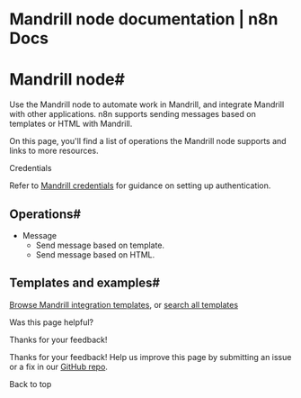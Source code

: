 # Mandrill node documentation | n8n Docs

[ ](https://github.com/n8n-io/n8n-docs/edit/main/docs/integrations/builtin/app-nodes/n8n-nodes-base.mandrill.md "Edit this page")

# Mandrill node#

Use the Mandrill node to automate work in Mandrill, and integrate Mandrill with other applications. n8n supports sending messages based on templates or HTML with Mandrill.

On this page, you'll find a list of operations the Mandrill node supports and links to more resources.

Credentials

Refer to [Mandrill credentials](../../credentials/mandrill/) for guidance on setting up authentication. 

## Operations#

  * Message
    * Send message based on template.
    * Send message based on HTML.

## Templates and examples#

[Browse Mandrill integration templates](https://n8n.io/integrations/mandrill/), or [search all templates](https://n8n.io/workflows/)

Was this page helpful? 

Thanks for your feedback! 

Thanks for your feedback! Help us improve this page by submitting an issue or a fix in our [GitHub repo](https://github.com/n8n-io/n8n-docs). 

Back to top
